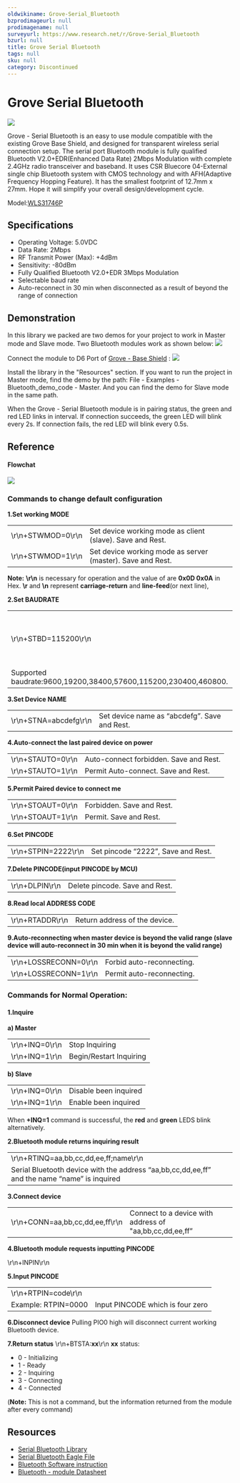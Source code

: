 ```yaml
---
oldwikiname: Grove-Serial_Bluetooth‏‎
bzprodimageurl: null
prodimagename: null
surveyurl: https://www.research.net/r/Grove-Serial_Bluetooth
bzurl: null
title: Grove Serial Bluetooth‏‎
tags: null
sku: null
category: Discontinued
---
```


# Grove Serial Bluetooth

![](https://github.com/SeeedDocument/Grove-Serial\_Bluetooth/raw/master/img/Twigbt00.jpg)

Grove - Serial Bluetooth is an easy to use module compatible with the existing Grove Base Shield, and designed for transparent wireless serial connection setup. The serial port Bluetooth module is fully qualified Bluetooth V2.0+EDR(Enhanced Data Rate) 2Mbps Modulation with complete 2.4GHz radio transceiver and baseband. It uses CSR Bluecore 04-External single chip Bluetooth system with CMOS technology and with AFH(Adaptive Frequency Hopping Feature). It has the smallest footprint of 12.7mm x 27mm. Hope it will simplify your overall design/development cycle.

Model:[WLS31746P](http://www.seeedstudio.com/depot/grove-serial-bluetooth-p-795.html?cPath=139\_142)

## Specifications

* Operating Voltage: 5.0VDC
* Data Rate: 2Mbps
* RF Transmit Power (Max): +4dBm
* Sensitivity: -80dBm
* Fully Qualified Bluetooth V2.0+EDR 3Mbps Modulation
* Selectable baud rate
* Auto-reconnect in 30 min when disconnected as a result of beyond the range of connection

## Demonstration

In this library we packed are two demos for your project to work in Master mode and Slave mode. Two Bluetooth modules work as shown below: ![](https://github.com/SeeedDocument/Grove-Serial\_Bluetooth/raw/master/img/Bluetooth-1.jpg)

Connect the module to D6 Port of [Grove - Base Shield](https://seeeddoc.github.io/Grove-Base\_Shield/) : ![](https://github.com/SeeedDocument/Grove-Serial\_Bluetooth/raw/master/img/Grove-Serial-Bluetooth.JPG)

Install the library in the "Resources" section. If you want to run the project in Master mode, find the demo by the path: File - Examples - Bluetooth\_demo\_code - Master. And you can find the demo for Slave mode in the same path.

When the Grove - Serial Bluetooth module is in pairing status, the green and red LED links in interval. If connection succeeds, the green LED will blink every 2s. If connection fails, the red LED will blink every 0.5s.

## Reference

#### Flowchat

![](https://github.com/SeeedDocument/Grove-Serial\_Bluetooth/raw/master/img/Bluetooth-2.jpg)

### Commands to change default configuration

**1.Set working MODE**

|                   |                                                            |
| ----------------- | ---------------------------------------------------------- |
| \r\n+STWMOD=0\r\n | Set device working mode as client (slave). Save and Rest.  |
| \r\n+STWMOD=1\r\n | Set device working mode as server (master). Save and Rest. |

**Note:** **\r\n** is necessary for operation and the value of are **0x0D 0x0A** in Hex. **\r** and **\n** represent **carriage-return** and **line-feed**(or next line),

**2.Set BAUDRATE**

|                                                                 |                                     |
| --------------------------------------------------------------- | ----------------------------------- |
| \r\n+STBD=115200\r\n                                            | Set baudrate 115200. Save and Rest. |
| Supported baudrate:9600,19200,38400,57600,115200,230400,460800. |                                     |

**3.Set Device NAME**

|                       |                                              |
| --------------------- | -------------------------------------------- |
| \r\n+STNA=abcdefg\r\n | Set device name as “abcdefg”. Save and Rest. |

**4.Auto-connect the last paired device on power**

|                   |                                        |
| ----------------- | -------------------------------------- |
| \r\n+STAUTO=0\r\n | Auto-connect forbidden. Save and Rest. |
| \r\n+STAUTO=1\r\n | Permit Auto-connect. Save and Rest.    |

**5.Permit Paired device to connect me**

|                   |                           |
| ----------------- | ------------------------- |
| \r\n+STOAUT=0\r\n | Forbidden. Save and Rest. |
| \r\n+STOAUT=1\r\n | Permit. Save and Rest.    |

**6.Set PINCODE**

|                     |                                    |
| ------------------- | ---------------------------------- |
| \r\n+STPIN=2222\r\n | Set pincode “2222”, Save and Rest. |

**7.Delete PINCODE(input PINCODE by MCU)**

|                |                                |
| -------------- | ------------------------------ |
| \r\n+DLPIN\r\n | Delete pincode. Save and Rest. |

**8.Read local ADDRESS CODE**

|                 |                               |
| --------------- | ----------------------------- |
| \r\n+RTADDR\r\n | Return address of the device. |

**9.Auto-reconnecting when master device is beyond the valid range (slave device will auto-reconnect in 30 min when it is beyond the valid range)**

|                       |                           |
| --------------------- | ------------------------- |
| \r\n+LOSSRECONN=0\r\n | Forbid auto-reconnecting. |
| \r\n+LOSSRECONN=1\r\n | Permit auto-reconnecting. |

### Commands for Normal Operation:

#### 1.Inquire

**a) Master**

|                |                         |
| -------------- | ----------------------- |
| \r\n+INQ=0\r\n | Stop Inquiring          |
| \r\n+INQ=1\r\n | Begin/Restart Inquiring |

**b) Slave**

|                |                       |
| -------------- | --------------------- |
| \r\n+INQ=0\r\n | Disable been inquired |
| \r\n+INQ=1\r\n | Enable been inquired  |

When **+INQ=1** command is successful, the **red** and **green** LEDS blink alternatively.

**2.Bluetooth module returns inquiring result**

|                                                                                              |   |
| -------------------------------------------------------------------------------------------- | - |
| \r\n+RTINQ=aa,bb,cc,dd,ee,ff;name\r\n                                                        |   |
| Serial Bluetooth device with the address “aa,bb,cc,dd,ee,ff” and the name “name” is inquired |   |

**3.Connect device**

|                                 |                                                         |
| ------------------------------- | ------------------------------------------------------- |
| \r\n+CONN=aa,bb,cc,dd,ee,ff\r\n | Connect to a device with address of "aa,bb,cc,dd,ee,ff” |

**4.Bluetooth module requests inputting PINCODE**

\r\n+INPIN\r\n

**5.Input PINCODE**

|                     |                                  |
| ------------------- | -------------------------------- |
| \r\n+RTPIN=code\r\n |                                  |
| Example: RTPIN=0000 | Input PINCODE which is four zero |

**6.Disconnect device** Pulling PIO0 high will disconnect current working Bluetooth device.

**7.Return status** \r\n+BTSTA:**xx**\r\n **xx** status:

* 0 - Initializing
* 1 - Ready
* 2 - Inquiring
* 3 - Connecting
* 4 - Connected

(**Note:** This is not a command, but the information returned from the module after every command)

## Resources

* [Serial Bluetooth Library](https://app.gitbook.com/s/-LpB\_n-ftH\_l6rtTiAfI/seed-studio/grove-modules/others/res/Bluetooth\_demo\_code.zip)
* [Serial Bluetooth Eagle File](https://app.gitbook.com/s/-LpB\_n-ftH\_l6rtTiAfI/seed-studio/grove-modules/others/res/Grove-Serial\_Bluetooth\_eagle\_file.zip)
* [Bluetooth Software instruction](https://app.gitbook.com/s/-LpB\_n-ftH\_l6rtTiAfI/seed-studio/grove-modules/others/res/Bluetooth\_Software\_Instruction.pdf)
* [Bluetooth - module Datasheet](https://app.gitbook.com/s/-LpB\_n-ftH\_l6rtTiAfI/seed-studio/grove-modules/others/res/Bluetooth\_module.pdf)
